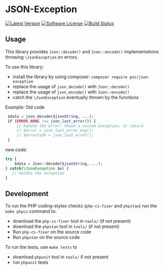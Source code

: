 # JSON-Exception

[![Latest Version](https://img.shields.io/github/release/thePanz/json-exception.svg?style=flat-square)](https://github.com/thePanz/json-exception/releases)
[![Software License](https://img.shields.io/badge/license-MIT-brightgreen.svg?style=flat-square)](LICENSE)
[![Build Status](https://img.shields.io/travis/thePanz/json-exception/master.svg?style=flat-square)](https://travis-ci.org/thePanz/json-exception)

## Usage

This library provides `Json::decode()` and `Json::encode()` implementations throwing `\JsonException` on errors.

To use this library:

- install the library by using composer: `composer require pnz/json-exception`
- replace the usage of `json_decode()` with `Json::decode()`
- replace the usage of `json_encode()` with `Json::encode()`
- catch the `\JsonException` eventually thrown by the functions

Example:
Old code
```php
 $data = json_decode($jsonString, ...);
 if (ERROR_NONE !== json_last_error()) {
     // handle the error: thown a custom exception, or return
     // $error = json_last_error_msg();
     // $errorCode = json_last_error();
 }
```

new code:
```php
try {
    $data = Json::decode($jsonString, ...);
} catch(\JsonException $e) {
   // Handle the exception
}
``` 

## Development

To run the PHP coding-styles checks (`php-cs-fixer` and `phpstan`) run the `make phpcs` command to:

- download the `php-cs-fixer` tool in `tools/` (if not present)
- download the `phpstan` tool in `tools/` (if not present)
- Run `php-cs-fixer` on the source code
- Run `phpstan` on the source code

To run the tests, use `make tests` to

- download `phpunit` tool in `tools/` if not present
- run `phpunit` tests
